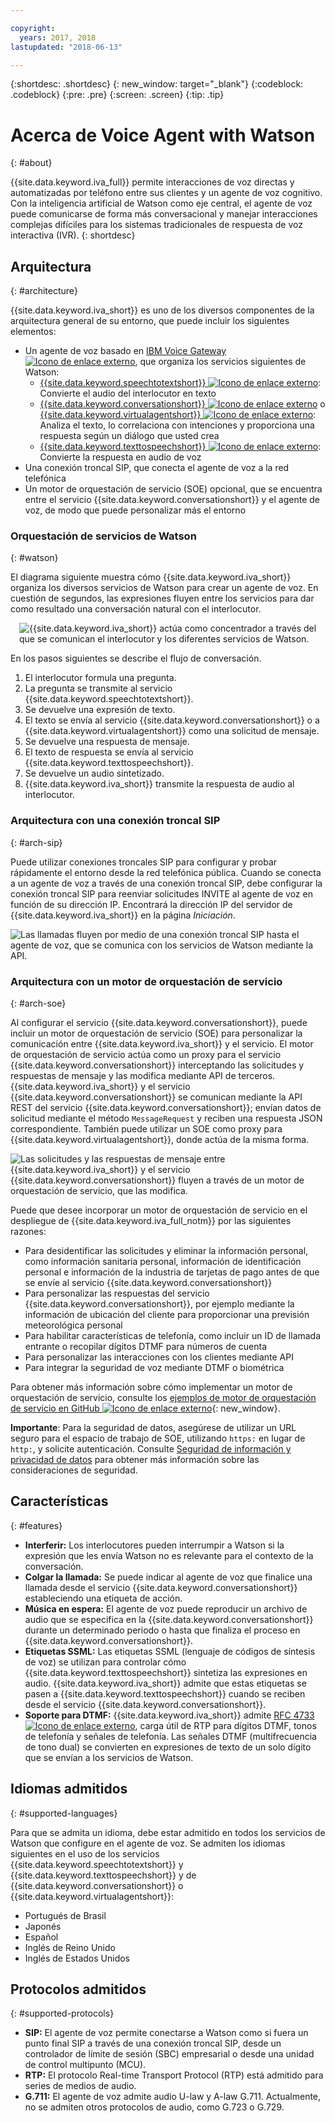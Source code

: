 ```yaml
---

copyright:
  years: 2017, 2018
lastupdated: "2018-06-13"

---
```


{:shortdesc: .shortdesc}
{: new_window: target="_blank"}
{:codeblock: .codeblock}
{:pre: .pre}
{:screen: .screen}
{:tip: .tip}

# Acerca de Voice Agent with Watson
{: #about}

{{site.data.keyword.iva_full}} permite interacciones de voz directas y automatizadas por teléfono entre sus clientes y un agente de voz cognitivo. Con la inteligencia artificial de Watson como eje central, el agente de voz puede comunicarse de forma más conversacional y manejar interacciones complejas difíciles para los sistemas tradicionales de respuesta de voz interactiva (IVR).
{: shortdesc}

## Arquitectura
{: #architecture}

{{site.data.keyword.iva_short}} es uno de los diversos componentes de la arquitectura general de su entorno, que puede incluir los siguientes elementos:

* Un agente de voz basado en [IBM Voice Gateway ![Icono de enlace externo](../../icons/launch-glyph.svg "Icono de enlace externo")](https://www.ibm.com/support/knowledgecenter/SS4U29/), que organiza los servicios siguientes de Watson:
  * [{{site.data.keyword.speechtotextshort}} ![Icono de enlace externo](../../icons/launch-glyph.svg "Icono de enlace externo")](https://console.bluemix.net/docs/services/speech-to-text/index.html): Convierte el audio del interlocutor en texto
  * [{{site.data.keyword.conversationshort}} ![Icono de enlace externo](../../icons/launch-glyph.svg "Icono de enlace externo")](https://console.bluemix.net/docs/services/conversation/index.html) o [{{site.data.keyword.virtualagentshort}} ![Icono de enlace externo](../../icons/launch-glyph.svg "Icono de enlace externo")](https://console.bluemix.net/docs/services/virtual-agent/getting-started.html#getting-started): Analiza el texto, lo correlaciona con intenciones y proporciona una respuesta según un diálogo que usted crea
  * [{{site.data.keyword.texttospeechshort}} ![Icono de enlace externo](../../icons/launch-glyph.svg "Icono de enlace externo")](https://console.bluemix.net/docs/services/text-to-speech/index.html): Convierte la respuesta en audio de voz
* Una conexión troncal SIP, que conecta el agente de voz a la red telefónica
* Un motor de orquestación de servicio (SOE) opcional, que se encuentra entre el servicio {{site.data.keyword.conversationshort}} y el agente de voz, de modo que puede personalizar más el entorno

### Orquestación de servicios de Watson
{: #watson}

El diagrama siguiente muestra cómo {{site.data.keyword.iva_short}} organiza los diversos servicios de Watson para crear un agente de voz. En cuestión de segundos, las expresiones fluyen entre los servicios para dar como resultado una conversación natural con el interlocutor.

<div style="float: right; padding-left: 1em; padding-bottom: 1em">
<img src="images/conversation-flow.png" alt="{{site.data.keyword.iva_short}} actúa como concentrador a través del que se comunican el interlocutor y los diferentes servicios de Watson."/></div>

En los pasos siguientes se describe el flujo de conversación.

1. El interlocutor formula una pregunta.
1. La pregunta se transmite al servicio {{site.data.keyword.speechtotextshort}}.
1. Se devuelve una expresión de texto.
1. El texto se envía al servicio {{site.data.keyword.conversationshort}} o a {{site.data.keyword.virtualagentshort}} como una solicitud de mensaje.
1. Se devuelve una respuesta de mensaje.
1. El texto de respuesta se envía al servicio {{site.data.keyword.texttospeechshort}}.
1. Se devuelve un audio sintetizado.
1. {{site.data.keyword.iva_short}} transmite la respuesta de audio al interlocutor.

### Arquitectura con una conexión troncal SIP
{: #arch-sip}

Puede utilizar conexiones troncales SIP para configurar y probar rápidamente el entorno desde la red telefónica pública. Cuando se conecta a un agente de voz a través de una conexión troncal SIP, debe configurar la conexión troncal SIP para reenviar solicitudes INVITE al agente de voz en función de su dirección IP. Encontrará la dirección IP del servidor de {{site.data.keyword.iva_short}} en la página _Iniciación_.

![Las llamadas fluyen por medio de una conexión troncal SIP hasta el agente de voz, que se comunica con los servicios de Watson mediante la API.](images/arch-sip.png)

### Arquitectura con un motor de orquestación de servicio
{: #arch-soe}

Al configurar el servicio {{site.data.keyword.conversationshort}}, puede incluir un motor de orquestación de servicio (SOE) para personalizar la comunicación entre {{site.data.keyword.iva_short}} y el servicio. El motor de orquestación de servicio actúa como un proxy para el servicio {{site.data.keyword.conversationshort}} interceptando las solicitudes y respuestas de mensaje y las modifica mediante API de terceros. {{site.data.keyword.iva_short}} y el servicio {{site.data.keyword.conversationshort}} se comunican mediante la API REST del servicio {{site.data.keyword.conversationshort}}; envían datos de solicitud mediante el método `MessageRequest` y reciben una respuesta JSON correspondiente. También puede utilizar un SOE como proxy para {{site.data.keyword.virtualagentshort}}, donde actúa de la misma forma.

![Las solicitudes y las respuestas de mensaje entre {{site.data.keyword.iva_short}} y el servicio {{site.data.keyword.conversationshort}} fluyen a través de un motor de orquestación de servicio, que las modifica.](images/arch-soe.png)

Puede que desee incorporar un motor de orquestación de servicio en el despliegue de {{site.data.keyword.iva_full_notm}} por las siguientes razones:

* Para desidentificar las solicitudes y eliminar la información personal, como información sanitaria personal, información de identificación personal e información de la industria de tarjetas de pago antes de que se envíe al servicio {{site.data.keyword.conversationshort}}
* Para personalizar las respuestas del servicio {{site.data.keyword.conversationshort}}, por ejemplo mediante la información de ubicación del cliente para proporcionar una previsión meteorológica personal
* Para habilitar características de telefonía, como incluir un ID de llamada entrante o recopilar dígitos DTMF para números de cuenta
* Para personalizar las interacciones con los clientes mediante API
* Para integrar la seguridad de voz mediante DTMF o biométrica

Para obtener más información sobre cómo implementar un motor de orquestación de servicio, consulte los [ejemplos de motor de orquestación de servicio en GitHub ![Icono de enlace externo](../../icons/launch-glyph.svg "Icono de enlace externo")](https://github.com/WASdev/sample.voice.gateway/tree/master/soe){: new_window}.

**Importante**: Para la seguridad de datos, asegúrese de utilizar un URL seguro para el espacio de trabajo de SOE, utilizando `https:` en lugar de `http:`, y solicite autenticación. Consulte [Seguridad de información y privacidad de datos](infosec.html) para obtener más información sobre las consideraciones de seguridad.

## Características
{: #features}

* **Interferir:** Los interlocutores pueden interrumpir a Watson si la expresión que les envía Watson no es relevante para el contexto de la conversación.
* **Colgar la llamada:** Se puede indicar al agente de voz que finalice una llamada desde el servicio {{site.data.keyword.conversationshort}} estableciendo una etiqueta de acción.
* **Música en espera:** El agente de voz puede reproducir un archivo de audio que se especifica en la {{site.data.keyword.conversationshort}} durante un determinado periodo o hasta que finaliza el proceso en {{site.data.keyword.conversationshort}}.
* **Etiquetas SSML:** Las etiquetas SSML (lenguaje de códigos de síntesis de voz) se utilizan para controlar cómo {{site.data.keyword.texttospeechshort}} sintetiza las expresiones en audio. {{site.data.keyword.iva_short}} admite que estas etiquetas se pasen a {{site.data.keyword.texttospeechshort}} cuando se reciben desde el servicio {{site.data.keyword.conversationshort}}.
* **Soporte para DTMF:** {{site.data.keyword.iva_short}} admite [RFC 4733 ![Icono de enlace externo](../../icons/launch-glyph.svg "Icono de enlace externo")](https://tools.ietf.org/html/rfc4733), carga útil de RTP para dígitos DTMF, tonos de telefonía y señales de telefonía. Las señales DTMF (multifrecuencia de tono dual) se convierten en expresiones de texto de un solo dígito que se envían a los servicios de Watson.

## Idiomas admitidos
{: #supported-languages}

Para que se admita un idioma, debe estar admitido en todos los servicios de Watson que configure en el agente de voz. Se admiten los idiomas siguientes en el uso de los servicios {{site.data.keyword.speechtotextshort}} y {{site.data.keyword.texttospeechshort}} y de {{site.data.keyword.conversationshort}} o {{site.data.keyword.virtualagentshort}}:

* Portugués de Brasil
* Japonés
* Español
* Inglés de Reino Unido
* Inglés de Estados Unidos

## Protocolos admitidos
{: #supported-protocols}

* **SIP:** El agente de voz permite conectarse a Watson como si fuera un punto final SIP a través de una conexión troncal SIP, desde un controlador de límite de sesión (SBC) empresarial o desde una unidad de control multipunto (MCU).
* **RTP:** El protocolo Real-time Transport Protocol (RTP) está admitido para series de medios de audio.
* **G.711:** El agente de voz admite audio U-law y A-law G.711. Actualmente, no se admiten otros protocolos de audio, como G.723 o G.729.
